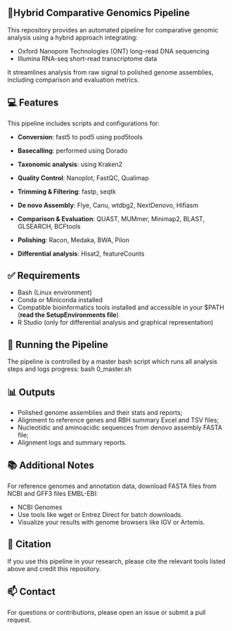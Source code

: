## 🧬Hybrid Comparative Genomics Pipeline

This repository provides an automated pipeline for comparative genomic analysis using a hybrid approach integrating:
- Oxford Nanopore Technologies (ONT) long-read DNA sequencing
- Illumina RNA-seq short-read transcriptome data

It streamlines analysis from raw signal to polished genome assemblies, including comparison and evaluation metrics.

## 💻 Features
This pipeline includes scripts and configurations for:

- **Conversion**: fast5 to pod5 using pod5tools

- **Basecalling**: performed using Dorado

- **Taxonomic analysis**: using Kraken2

- **Quality Control**: Nanoplot, FastQC, Qualimap

- **Trimming & Filtering**: fastp, seqtk

- **De novo Assembly**: Flye, Canu, wtdbg2, NextDenovo, Hifiasm
  
- **Comparison & Evaluation**: QUAST, MUMmer, Minimap2, BLAST, GLSEARCH, BCFtools
    
- **Polishing**: Racon, Medaka, BWA, Pilon

- **Differential analysis**: Hisat2, featureCounts


## ✅ Requirements
- Bash (Linux environment)
- Conda or Miniconda installed
- Compatible bioinformatics tools installed and accessible in your $PATH (**read the SetupEnvironments file**)
- R Studio (only for differential analysis and graphical representation)


## 🚀 Running the Pipeline
The pipeline is controlled by a master bash script which runs all analysis steps and logs progress:
bash 0_master.sh

## 📊 Outputs
- Polished genome assemblies and their stats and reports;
- Alignment to reference genes and RBH summary Excel and TSV files;
- Nucleotidic and aminoacidic sequences from denovo assembly FASTA file;
- Alignment logs and summary reports.

## 📚 Additional Notes
For reference genomes and annotation data, download FASTA files from NCBI and GFF3 files EMBL-EBI:
- NCBI Genomes
- Use tools like wget or Entrez Direct for batch downloads.
- Visualize your results with genome browsers like IGV or Artemis.

## 🧠 Citation
If you use this pipeline in your research, please cite the relevant tools listed above and credit this repository.

## 📫 Contact
For questions or contributions, please open an issue or submit a pull request.
